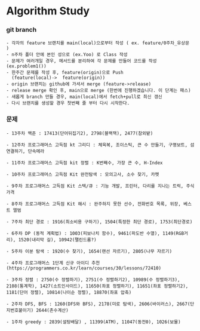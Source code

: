 # Algorithm Study

### git branch

    - 각자의 feature 브랜치를 main(local)으로부터 작성 ( ex. feature/0주차_유상문 )
    - n주차 폴더 안에 본인 성으로 (ex.Yoo) 로 Class 작성
    - 문제가 여러개일 경우, 메서드를 분리하여 각 문제를 만들어 코드를 작성 (ex.problem1())
    - 한주간 문제를 작성 후, feature(origin)으로 Push
      (feature(local)->  feature(origin))
    - origin 브랜치는 github에 가셔서 merge (feature->release)
    - release merge 확인 후, main으로 merge (한번에 진행하겠습니다. 이 단계는 패스)
    - 새롭게 branch 만들 경우, main(local)에서 fetch+pull로 최신 갱신
    - 다시 브랜치를 생성할 경우 첫번째 줄 부터 다시 시작한다.

### 문제
    - 13주차 백준 : 17413(단어뒤집기2), 2798(블랙잭), 2477(참외밭)

    - 12주차 프로그래머스 고득점 kt 그리디 : 체육복, 조이스틱, 큰 수 만들기, 구명보트, 섬 연결하기, 단속메라

    - 11주차 프로그래머스 고득점 kit 정렬 : K번째수, 가장 큰 수, H-Index 

    - 10주차 프로그래머스 고득점 Kit 완전탐색 : 모의고사, 소수 찾기, 카펫

    - 9주차 프로그래머스 고득점 Kit 스택/큐 : 기능 개발, 프린터, 다리를 지나는 트럭, 주식 가격

    - 8주차 프로그래머스 고득점 Kit 해시 : 완주하지 못한 선수, 전화번호 목록, 위장, 베스트 앨범

    - 7주차 최단 경로 : 1916(최소비용 구하기), 1504(특정한 최단 경로), 1753(최단경로)

    - 6주차 DP (동적 계획법) : 1003(피보나치 함수), 9461(파도반 수열), 1149(RGB거리), 1520(내리막 길), 10942(팰린드롬?)

    - 5주차 이분 탐색 : 1920(수 찾기), 1654(랜선 자르기), 2805(나무 자르기)

    - 4주차 프로그래머스 1단계 신규 아이디 추천 (https://programmers.co.kr/learn/courses/30/lessons/72410)

    - 3주차 정렬 : 2750(수 정렬하기), 2751(수 정렬하기2), 10989(수 정렬하기3),  2108(통계학), 1427(소트인사이드), 11650(좌표 정렬하기), 11651(좌표 정렬하기2), 1181(단어 정렬), 10814(나이순 정렬), 18870(좌표 압축)  

    - 2주차 DFS, BFS : 1260(DFS와 BFS), 2178(미로 탐색), 2606(바이러스), 2667(단지번호붙이기) 2644(촌수계산)

    - 1주차 greedy : 2839(설탕배달) , 11399(ATM), 11047(동전0), 1026(보물)

